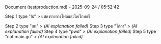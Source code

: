 Document (testproduction.md) - 2025-09-24 / 05:52:42

Step 1 type "ls" > แสดงรายการไฟล์และไดเร็กทอรี

Step 2 type "สห" > *(AI explanation failed)*
Step 3 type "ไก่กา" > *(AI explanation failed)*
Step 4 type "pwd" > *(AI explanation failed)*
Step 5 type "cat main.go" > *(AI explanation failed)*
